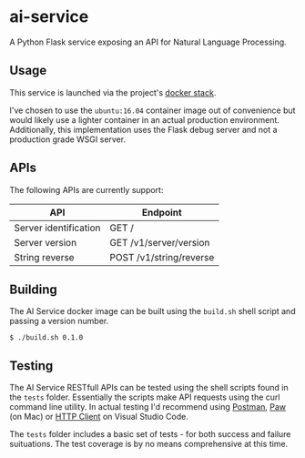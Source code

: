 # ai-service
A Python Flask service exposing an API for Natural Language Processing.

## Usage
This service is launched via the project's [docker stack](../docker-stack/README.md).

I've chosen to use the `ubuntu:16.04` container image out of convenience but would likely use a lighter container in an actual production environment.
Additionally, this implementation uses the Flask debug server and not a production grade WSGI server.

## APIs

The following APIs are currently support:

| API | Endpoint |
|---|---|
| Server identification | GET / |
| Server version | GET /v1/server/version |
| String reverse | POST /v1/string/reverse |

## Building
The AI Service docker image can be built using the `build.sh` shell script and passing a version number.

```shell
$ ./build.sh 0.1.0
```

## Testing
The AI Service RESTfull APIs can be tested using the shell scripts found in the `tests` folder.  Essentially the scripts make API requests using the curl command line utility.  In actual testing I'd recommend using [Postman](https://www.postman.com/), [Paw](https://paw.cloud/) (on Mac) or [HTTP Client](https://marketplace.visualstudio.com/items?itemName=mkloubert.vscode-http-client) on Visual Studio Code.

The `tests` folder includes a basic set of tests - for both success and failure suituations. The test coverage is by no means comprehensive at this time.


